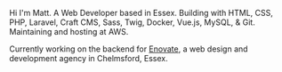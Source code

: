 Hi I'm Matt. A Web Developer based in Essex. Building with HTML, CSS, PHP, Laravel, Craft CMS, Sass, Twig, Docker, Vue.js, MySQL, & Git. Maintaining and hosting at AWS.

Currently working on the backend for [Enovate](https://www.enovate.co.uk), a web design and development agency in Chelmsford, Essex.
